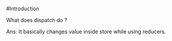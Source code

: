 #Introduction

What does dispatch do ?

Ans: It basically changes value inside store while using reducers.